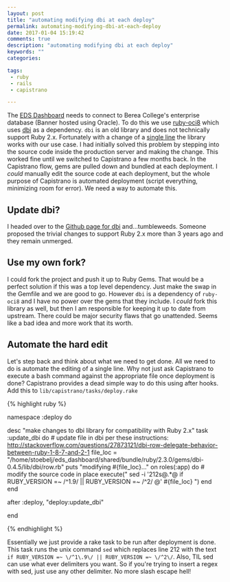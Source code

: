 ```yaml
---
layout: post
title: "automating modifying dbi at each deploy"
permalink: automating-modifying-dbi-at-each-deploy
date: 2017-01-04 15:19:42
comments: true
description: "automating modifying dbi at each deploy"
keywords: ""
categories:

tags:
 - ruby
 - rails
 - capistrano

---
```


The [EDS Dashboard](https://github.com/jstoebel/eds_dashboard) needs to connect to Berea College's enterprise database (Banner hosted using Oracle). To do this we use [ruby-oci8](https://github.com/kubo/ruby-oci8) which uses [dbi](http://ruby-dbi.rubyforge.org/) as a dependency. `dbi` is an old library and does not technically support Ruby 2.x. Fortunately with a change of a [single line](http://stackoverflow.com/questions/27873121/dbi-row-delegate-behavior-between-ruby-1-8-7-and-2-1) the library works with our use case. I had initially solved this problem by stepping into the source code inside the production server and making the change. This worked fine until we switched to Capistrano a few months back. In the Capistrano flow, gems are pulled down and bundled at each deployment. I _could_ manually edit the source code at each deployment, but the whole purpose of Capistrano is automated deployment (script everything, minimizing room for error). We need a way to automate this.

## Update dbi?

I headed over to the [Github page for dbi](https://github.com/erikh/ruby-dbi/pull/14) and...tumbleweeds. Someone proposed the trivial changes to support Ruby 2.x more than 3 years ago and they remain unmerged.

## Use my own fork?

I could fork the project and push it up to Ruby Gems. That would be a perfect solution if this was a top level dependency. Just make the swap in the Gemfile and we are good to go. However `dbi` is a dependency of `ruby-oci8` and I have no power over the gems that they include. I _could_ fork this library as well, but then I am responsible for keeping it up to date from upstream. There could be major security flaws that go unattended. Seems like a bad idea and more work that its worth.

## Automate the hard edit

Let's step back and think about what we need to get done. All we need to do is automate the editing of a single line. Why not just ask Capistrano to execute a bash command against the appropriate file once deployment is done? Capistrano provides a dead simple way to do this using after hooks. Add this to `lib/capistrano/tasks/deploy.rake`

{% highlight ruby %}

namespace :deploy do

  desc "make changes to dbi library for compatibility with Ruby 2.x"
  task :update_dbi do
      # update file in dbi per these instructions: http://stackoverflow.com/questions/27873121/dbi-row-delegate-behavior-between-ruby-1-8-7-and-2-1
      file_loc = "/home/stoebelj/eds_dashboard/shared/bundle/ruby/2.3.0/gems/dbi-0.4.5/lib/dbi/row.rb"
      puts "modifying #{file_loc}..."
      on roles(:app) do
        # modify the source code in place
        execute(" sed -i '212s@.*@        if RUBY_VERSION =~ \/^1\.9\/ || RUBY_VERSION =~ \/^2\/ @' #{file_loc} ")
      end
  end

  after :deploy, "deploy:update_dbi"

end


{% endhighlight %}

 Essentially we just provide a rake task to be run after deployment is done. This task runs the unix command `sed` which replaces line 212 with the text `         if RUBY_VERSION =~ \/^1\.9\/ || RUBY_VERSION =~ \/^2\/`. Also, TIL sed can use what ever delimiters you want. So if you're trying to insert a regex with sed, just use any other delimiter. No more slash escape hell!
